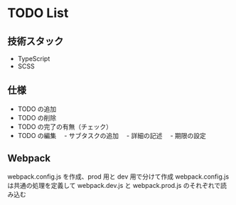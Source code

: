 # TODO List

## 技術スタック

- TypeScript
- SCSS

## 仕様

- TODO の追加
- TODO の削除
- TODO の完了の有無（チェック）
- TODO の編集
  　- サブタスクの追加
  　- 詳細の記述
  　- 期限の設定

## Webpack

webpack.config.js を作成、prod 用と dev 用で分けて作成
webpack.config.js は共通の処理を定義して
webpack.dev.js と webpack.prod.js のそれぞれで読み込む
